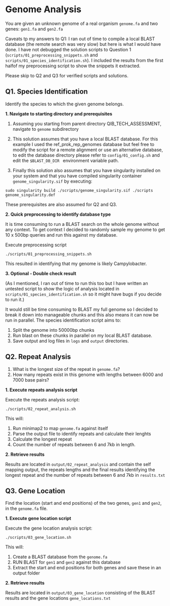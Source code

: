 # Genome Analysis

You are given an unknown genome of a real organism `genome.fa` and two genes: `gen1.fa` and `gen2.fa`

Caveats tp my answers to Q1: I ran out of time to compile a local BLAST database (the remote search was very slow) but here is what I would have done. I have not debugged the solution scripts to Question 1 (`scripts/01_preprocessing_snippets.sh` and `scripts/01_species_identification.sh`). I included the results from the first halfof my preprocessing script to show the snippets it extracted.

Please skip to Q2 and Q3 for verified scripts and solutions.


## Q1. Species Identification

Identify the species to which the given genome belongs.

**1. Navigate to starting directory and prerequisites**

1. Assuming you starting from parent directory QIB_TECH_ASSESSMENT, navigate to `genome` subdirectory

2. This solution assumes that you have a local BLAST database. For this example I used the ref_prok_rep_genomes database but feel free to modify the script for a remote alignment or use an alternative database, to edit the database directory please refer to `config/01_config.sh` and edit the `$BLAST_DB_DIR ` environment variable path.

3. Finally this solution also assumes that you have singularity installed on your system and that you have compiled singularity container `genome_singularity.sif` by executing:

```
sudo singularity build ./scripts/genome_singularity.sif ./scripts genome_singularity.def
```

These prerequisites are also assumed for Q2 and Q3.

**2. Quick preprocessing to identify database type**

It is time consuming to run a BLAST search on the whole genome without any context. To get context I decided to randomly sample my genome to get 10 x 500bp queries and run this against my database.

Execute preprocessing script 

```
./scripts/01_preprocessing_snippets.sh
```
This resulted in identifying that my genome is likely Campylobacter.

**3. Optional - Double check result**

(As I mentioned, I ran out of time to run this too but I have written an untested script to show the logic of analysis located in ```scripts/01_species_identification.sh``` so it might have bugs if you decide to run it.)

It would still be time consuming to BLAST my full genome so I decided to break it down into manageable chunks and this also means it can now be run in parallel. The species identification script aims to:
1. Split the genome into 50000bp chunks
2. Run blast on these chunks in parallel on my local BLAST database.
3. Save output and log files in `logs` and `output` directories.


## Q2. Repeat Analysis

1. What is the longest size of the repeat in `genome.fa`?
2. How many repeats exist in this genome with lengths between 6000 and 7000 base pairs?

**1. Execute repeats analysis script**

Execute the repeats analysis script:
```
./scripts/02_repeat_analysis.sh
```
This will:
1. Run minimap2 to map `genome.fa` against itself
2. Parse the output file to identify repeats and calculate their lenghts
3. Calculate the longest repeat
4. Count the number of repeats between 6 and 7kb in length.

**2. Retrieve results**

Results are located in `output/02_repeat_analysis` and contain the self mapping output, the repeats lengths and the final results identifying the longest repeat and the number of repeats between 6 and 7kb in `results.txt`


## Q3. Gene Location

Find the location (start and end positions) of the two genes, `gen1` and `gen2`, in the `genome.fa` file.

**1. Execute gene location script**

Execute the gene location analysis script:

```
./scripts/03_gene_location.sh
```

This will:
1. Create a BLAST database from the `genome.fa`
2. RUN BLAST for `gen1` and `gen2` against this database
3. Extract the start and end positions for both genes and save these in an output folder

**2. Retrieve results**

Results are located in `output/03_gene_location`  consisting of the BLAST results and the gene locations `gene_locations.txt`